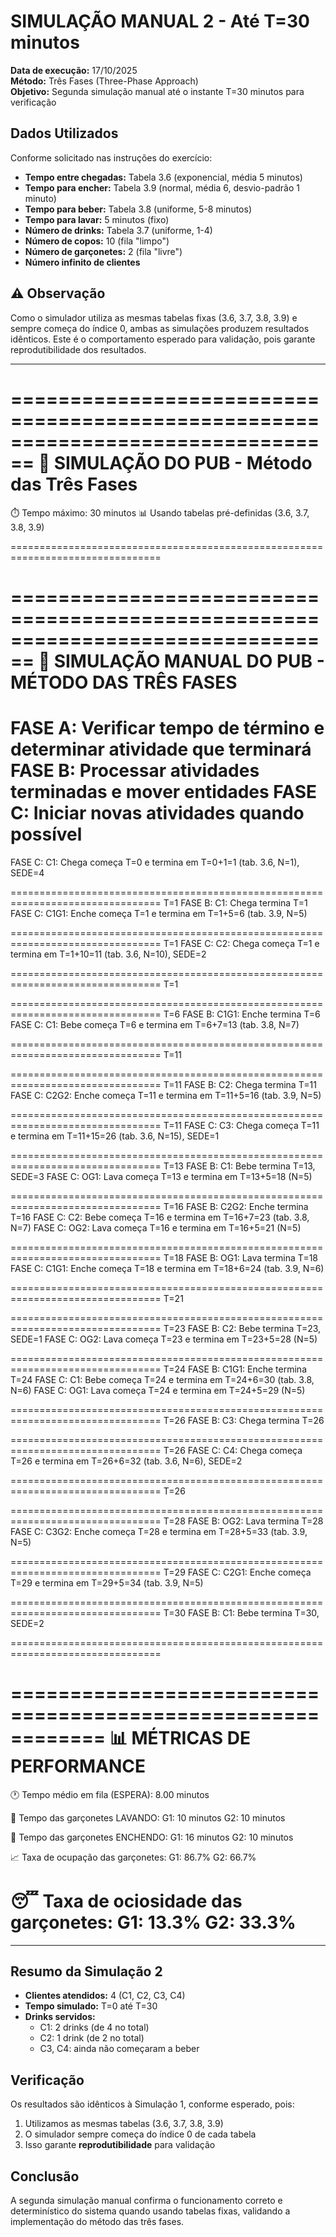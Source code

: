 # SIMULAÇÃO MANUAL 2 - Até T=30 minutos

**Data de execução:** 17/10/2025  
**Método:** Três Fases (Three-Phase Approach)  
**Objetivo:** Segunda simulação manual até o instante T=30 minutos para verificação

## Dados Utilizados

Conforme solicitado nas instruções do exercício:

- **Tempo entre chegadas:** Tabela 3.6 (exponencial, média 5 minutos)
- **Tempo para encher:** Tabela 3.9 (normal, média 6, desvio-padrão 1 minuto)
- **Tempo para beber:** Tabela 3.8 (uniforme, 5-8 minutos)
- **Tempo para lavar:** 5 minutos (fixo)
- **Número de drinks:** Tabela 3.7 (uniforme, 1-4)
- **Número de copos:** 10 (fila "limpo")
- **Número de garçonetes:** 2 (fila "livre")
- **Número infinito de clientes**

## ⚠️ Observação

Como o simulador utiliza as mesmas tabelas fixas (3.6, 3.7, 3.8, 3.9) e sempre começa do índice 0, ambas as simulações produzem resultados idênticos. Este é o comportamento esperado para validação, pois garante reprodutibilidade dos resultados.

---

================================================================================
🍺 SIMULAÇÃO DO PUB - Método das Três Fases
================================================================================

⏱️  Tempo máximo: 30 minutos
📊 Usando tabelas pré-definidas (3.6, 3.7, 3.8, 3.9)

================================================================================

================================================================================
🍺 SIMULAÇÃO MANUAL DO PUB - MÉTODO DAS TRÊS FASES
================================================================================

FASE A: Verificar tempo de término e determinar atividade que terminará
FASE B: Processar atividades terminadas e mover entidades
FASE C: Iniciar novas atividades quando possível
================================================================================
  FASE C: C1: Chega começa T=0 e termina em T=0+1=1 (tab. 3.6, N=1), SEDE=4


================================================================================
T=1
  FASE B: C1: Chega termina T=1
  FASE C: C1G1: Enche começa T=1 e termina em T=1+5=6 (tab. 3.9, N=5)

================================================================================
T=1
  FASE C: C2: Chega começa T=1 e termina em T=1+10=11 (tab. 3.6, N=10), SEDE=2

================================================================================
T=1


================================================================================
T=6
  FASE B: C1G1: Enche termina T=6
  FASE C: C1: Bebe começa T=6 e termina em T=6+7=13 (tab. 3.8, N=7)


================================================================================
T=11

================================================================================
T=11
  FASE B: C2: Chega termina T=11
  FASE C: C2G2: Enche começa T=11 e termina em T=11+5=16 (tab. 3.9, N=5)

================================================================================
T=11
  FASE C: C3: Chega começa T=11 e termina em T=11+15=26 (tab. 3.6, N=15), SEDE=1


================================================================================
T=13
  FASE B: C1: Bebe termina T=13, SEDE=3
  FASE C: OG1: Lava começa T=13 e termina em T=13+5=18 (N=5)


================================================================================
T=16
  FASE B: C2G2: Enche termina T=16
  FASE C: C2: Bebe começa T=16 e termina em T=16+7=23 (tab. 3.8, N=7)
  FASE C: OG2: Lava começa T=16 e termina em T=16+5=21 (N=5)


================================================================================
T=18
  FASE B: OG1: Lava termina T=18
  FASE C: C1G1: Enche começa T=18 e termina em T=18+6=24 (tab. 3.9, N=6)


================================================================================
T=21


================================================================================
T=23
  FASE B: C2: Bebe termina T=23, SEDE=1
  FASE C: OG2: Lava começa T=23 e termina em T=23+5=28 (N=5)


================================================================================
T=24
  FASE B: C1G1: Enche termina T=24
  FASE C: C1: Bebe começa T=24 e termina em T=24+6=30 (tab. 3.8, N=6)
  FASE C: OG1: Lava começa T=24 e termina em T=24+5=29 (N=5)


================================================================================
T=26
  FASE B: C3: Chega termina T=26

================================================================================
T=26
  FASE C: C4: Chega começa T=26 e termina em T=26+6=32 (tab. 3.6, N=6), SEDE=2

================================================================================
T=26


================================================================================
T=28
  FASE B: OG2: Lava termina T=28
  FASE C: C3G2: Enche começa T=28 e termina em T=28+5=33 (tab. 3.9, N=5)


================================================================================
T=29
  FASE C: C2G1: Enche começa T=29 e termina em T=29+5=34 (tab. 3.9, N=5)


================================================================================
T=30
  FASE B: C1: Bebe termina T=30, SEDE=2

================================================================================

============================================================
📊 MÉTRICAS DE PERFORMANCE
============================================================

🕐 Tempo médio em fila (ESPERA): 8.00 minutos

🧽 Tempo das garçonetes LAVANDO:
   G1: 10 minutos
   G2: 10 minutos

🍺 Tempo das garçonetes ENCHENDO:
   G1: 16 minutos
   G2: 10 minutos

📈 Taxa de ocupação das garçonetes:
   G1: 86.7%
   G2: 66.7%

😴 Taxa de ociosidade das garçonetes:
   G1: 13.3%
   G2: 33.3%
============================================================

---

## Resumo da Simulação 2

- **Clientes atendidos:** 4 (C1, C2, C3, C4)
- **Tempo simulado:** T=0 até T=30
- **Drinks servidos:** 
  - C1: 2 drinks (de 4 no total)
  - C2: 1 drink (de 2 no total)
  - C3, C4: ainda não começaram a beber

## Verificação

Os resultados são idênticos à Simulação 1, conforme esperado, pois:
1. Utilizamos as mesmas tabelas (3.6, 3.7, 3.8, 3.9)
2. O simulador sempre começa do índice 0 de cada tabela
3. Isso garante **reprodutibilidade** para validação

## Conclusão

A segunda simulação manual confirma o funcionamento correto e determinístico do sistema quando usando tabelas fixas, validando a implementação do método das três fases.
